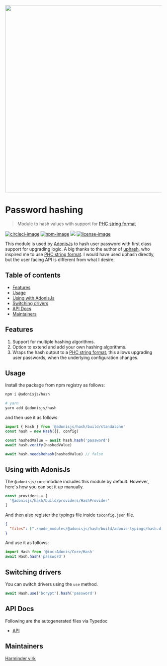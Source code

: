 <div align="center">
   <img src="https://res.cloudinary.com/adonisjs/image/upload/q_100/v1564392111/adonis-banner_o9lunk.png" width="600px">
</div>

# Password hashing
> Module to hash values with support for [PHC string format](https://github.com/P-H-C/phc-string-format/blob/master/phc-sf-spec.md)

[![circleci-image]][circleci-url] [![npm-image]][npm-url] ![][typescript-image] [![license-image]][license-url]

This module is used by [AdonisJs](https://adonisjs.com) to hash user password with first class support for upgrading logic. A big thanks to the author of [uphash](https://github.com/simonepri/upash), who inspired me to use [PHC string format](https://github.com/P-H-C/phc-string-format/blob/master/phc-sf-spec.md). I would have used uphash directly, but the user facing API is different from what I desire.

<!-- START doctoc generated TOC please keep comment here to allow auto update -->
<!-- DON'T EDIT THIS SECTION, INSTEAD RE-RUN doctoc TO UPDATE -->
## Table of contents

- [Features](#features)
- [Usage](#usage)
- [Using with AdonisJs](#using-with-adonisjs)
- [Switching drivers](#switching-drivers)
- [API Docs](#api-docs)
- [Maintainers](#maintainers)

<!-- END doctoc generated TOC please keep comment here to allow auto update -->

## Features
1. Support for multiple hashing algorithms.
2. Option to extend and add your own hashing algorithms.
3. Wraps the hash output to a [PHC string format](https://github.com/P-H-C/phc-string-format/blob/master/phc-sf-spec.md), this allows upgrading user passwords, when the underlying configuration changes.

## Usage

Install the package from npm registry as follows:

```sh
npm i @adonisjs/hash

# yarn
yarn add @adonisjs/hash
```

and then use it as follows:

```ts
import { Hash } from '@adonisjs/hash/build/standalone'
const hash = new Hash({}, config)

const hashedValue = await hash.hash('password')
await hash.verify(hashedValue)

await hash.needsRehash(hashedValue) // false
```

## Using with AdonisJs
The `@adonisjs/core` module includes this module by default. However, here's how you can set it up manually.

```ts
const providers = [
  '@adonisjs/hash/build/providers/HashProvider'
]
```

And then also register the typings file inside `tsconfig.json` file.

```json
{
  "files": ["./node_modules/@adonisjs/hash/build/adonis-typings/hash.d.ts"]
}
```

And use it as follows:

```ts
import Hash from '@ioc:Adonis/Core/Hash'
await Hash.hash('password')
```


## Switching drivers
You can switch drivers using the `use` method.

```ts
await Hash.use('bcrypt').hash('password')
```

## API Docs
Following are the autogenerated files via Typedoc

* [API](docs/README.md)

## Maintainers
[Harminder virk](https://github.com/thetutlage)

[circleci-image]: https://img.shields.io/circleci/project/github/adonisjs/hash/master.svg?style=for-the-badge&logo=circleci
[circleci-url]: https://circleci.com/gh/adonisjs/hash "circleci"

[npm-image]: https://img.shields.io/npm/v/@adonisjs/hash.svg?style=for-the-badge&logo=npm
[npm-url]: https://npmjs.org/package/@adonisjs/hash "npm"

[typescript-image]: https://img.shields.io/badge/Typescript-294E80.svg?style=for-the-badge&logo=typescript

[license-url]: LICENSE.md
[license-image]: https://img.shields.io/aur/license/pac.svg?style=for-the-badge
